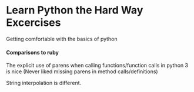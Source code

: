 # Learn Python the Hard Way Excercises

Getting comfortable with the basics of python

#### Comparisons to ruby

The explicit use of parens when calling functions/function calls in python 3 is nice (Never liked missing parens in method calls/definitions)

String interpolation is different.
